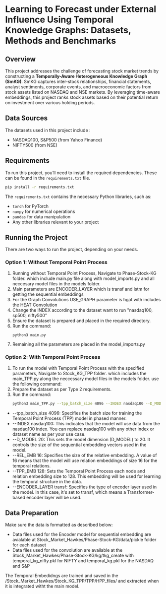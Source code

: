 # Learning to Forecast under External Influence Using Temporal Knowledge Graphs: Datasets, Methods and Benchmarks

## Overview
This project addresses the challenge of forecasting stock market trends by constructing a **Temporally-Aware Heterogeneous Knowledge Graph (SmKG)**. SmKG captures inter-stock relationships, financial statements, analyst sentiments, corporate events, and macroeconomic factors from stock assets listed on NASDAQ and NSE markets. By leveraging time-aware embeddings, this project ranks stock assets based on their potential return on investment over various holding periods.

## Data Sources

The datasets used in this project include :
- NASDAQ100, S&P500 (from Yahoo Finance)
- NIFTY500 (from NSE)

## Requirements

To run this project, you’ll need to install the required dependencies. These can be found in the `requirements.txt` file.

```bash
pip install -r requirements.txt
```
The `requirements.txt` contains the necessary Python libraries, such as:
- `torch` for PyTorch
- `numpy` for numerical operations
- `pandas` for data manipulation
- Any other libraries relevant to your project


## Running the Project

There are two ways to run the project, depending on your needs.

### Option 1: Without Temporal Point Process
1. Running without Temporal Point Process, Navigate to Phase-Stock-KG folder. which include main.py file along with model_imports.py and all neccesary model files in the models folder.
2. Main parameters are ENCODER_LAYER which is transf and lstm for getting the sequential embeddings
3. For the Graph Convolutions USE_GRAPH parameter is hgat with includes the HEAT Convolution
4. Change the INDEX according to the dataset want to run "nasdaq100, sp500, nifty500"
4. Ensure the dataset is prepared and placed in the required directory.
5. Run the command:
   ```bash
   python3 main.py
   ```
6. Remaining all the parameters are placed in the model_imports.py


### Option 2: With Temporal Point Process
1. To run the model with Temporal Point Process with the specified parameters, Navigate to Stock_KG_TPP folder. which includes the main_TPP.py along the neccessary model files in the models folder. use the following command: 
2. Prepare the dataset as per Type 2 requirements.
3. Run the command:
   ```bash
   python3 main_TPP.py --tpp_batch_size 4096 --INDEX nasdaq100 --D_MODEL 20 --REL_EMB 16 --TPP_EMB 128 --gpu 1 --ENCODER_LAYER transf
   ```
- --tpp_batch_size 4096: Specifies the batch size for training the Temporal Point Process (TPP) model in phased manner.
- --INDEX nasdaq100: This indicates that the model will use data from the nasdaq100 index. You can replace nasdaq100 with any other index or dataset name as per your use case. 
- --D_MODEL 20: This sets the model dimension (D_MODEL) to 20. It controls the size of the sequential embedding vectors used in the model.
- --REL_EMB 16: Specifies the size of the relative embedding. A value of 16 means that the model will use relation embeddings of size 16 for the temporal relations.
- --TPP_EMB 128: Sets the Temporal Point Process each node and relation embedding size to 128. This embedding will be used for learning the temporal structure in the data.
- --ENCODER_LAYER transf: Specifies the type of encoder layer used in the model. In this case, it's set to transf, which means a Transformer-based encoder layer will be used.

## Data Preparation

Make sure the data is formatted as described below:
- Data files used for the Encoder model for sequential embedding are avialable at Stock_Market_Hawkes/Phase-Stock-KG/data/pickle folder for each dataset
- Data files used for the convolution are available at the Stock_Market_Hawkes/Phase-Stock-KG/kg/tkg_create with temporal_kg_nifty.pkl for NIFTY and temporal_kg.pkl for the NASDAQ and S&P

The Temporal Embedidngs are trained and saved in the /Stock_Market_Hawkes/Stock_KG_TPP/TPP/HPP_files/ and extracted when it is integrated witht the main model.
